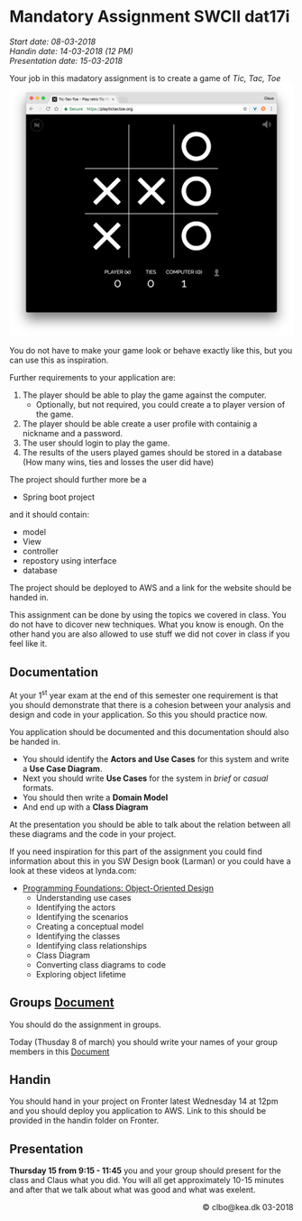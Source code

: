# Mandatory Assignment SWCII dat17i
_Start date: 08-03-2018_    
_Handin date: 14-03-2018 (12 PM)_    
_Presentation date: 15-03-2018_


Your job in this madatory assignment is to create a game of _Tic, Tac, Toe_
[![Tic, Tac, Toe](./img/TicTacToe.png)](https://playtictactoe.org/)    
  
You do not have to make your game look or behave exactly like this, but you can use this as inspiration.

Further requirements to your application are:

1. The player should be able to play the game against the computer. 
	* Optionally, but not required, you could create a to player version of the game.
1. The player should be able create a user profile with containig a nickname and a password.
1. The user should login to play the game.
1. The results of the users played games should be stored in a database (How many wins, ties and losses the user did have)

The project should further more be a 

* Spring boot project

and it should contain:

* model
* View
* controller
* repostory using interface
* database

The project should be deployed to AWS and a link for the website should be handed in.

This assignment can be done by using the topics we covered in class. You do not have to dicover new techniques. What you know is enough. On the other hand you are also allowed to use stuff we did not cover in class if you feel like it.    

## Documentation
At your 1<sup>st</sup> year exam at the end of this semester one requirement is that you should demonstrate that there is a cohesion between your analysis and design and code in your application. So this you should practice now.    

You application should be documented and this documentation should also be handed in. 

* You should identify the **Actors and Use Cases** for this system and write a **Use Case Diagram**. 
* Next you should write **Use Cases** for the system in _brief_ or _casual_ formats. 
* You should then write a **Domain Model**
* And end up with a **Class Diagram**

At the presentation you should be able to talk about the relation between all these diagrams and the code in your project.

If you need inspiration for this part of the assignment you could find information about this in you SW Design book (Larman) or you could have a look at these videos at lynda.com:    


* [Programming Foundations: Object-Oriented Design](https://www.lynda.com/Java-tutorials/Foundations-Programming-Object-Oriented-Design/96949-2.html)
	* Understanding use cases
	* Identifying the actors
	* Identifying the scenarios
	* Creating a conceptual model
	* Identifying the classes
	* Identifying class relationships
	* Class Diagram
	* Converting class diagrams to code
	* Exploring object lifetime


## Groups [Document](https://docs.google.com/spreadsheets/d/1qvbF5UqJTwcWAYVajWfGMgetcDvAQE75zLZPkQbuJQY/edit?usp=sharing)
You should do the assignment in groups. 

Today (Thusday 8 of march) you should write your names of your group members in this [Document](https://docs.google.com/spreadsheets/d/1qvbF5UqJTwcWAYVajWfGMgetcDvAQE75zLZPkQbuJQY/edit?usp=sharing)

## Handin
You should hand in your project on Fronter latest Wednesday 14 at 12pm and you should deploy you application to AWS. Link to this should be provided in the handin folder on Fronter.

## Presentation
**Thursday 15 from 9:15 - 11:45** you and your group should present for the class and Claus what you did. You will all get approximately 10-15 minutes and after that we talk about what was good and what was exelent.

<div style="text-align:right">&copy; clbo@kea.dk 03-2018 </div>
